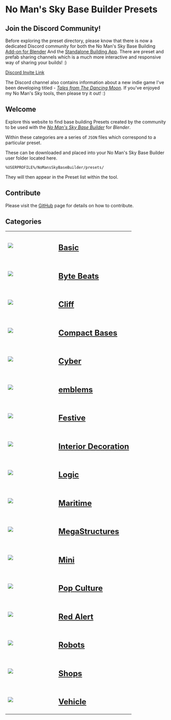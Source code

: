 # No Man's Sky Base Builder Presets  



## Join the Discord Community!

Before exploring the preset directory, please know that there is now a dedicated Discord community for both the No Man's Sky Base Building [Add-on for Blender](https://www.nexusmods.com/nomanssky/mods/984) And the [Standalone Building App](https://www.nexusmods.com/nomanssky/mods/2598). There are preset and prefab sharing channels which is a much more interactive and responsive way of sharing your builds! :)

[Discord Invite Link](https://discord.gg/Mmz3rpq4Px)

The Discord channel also contains information about a new indie game I've been developing titled - [_Tales from The Dancing Moon_](https://store.steampowered.com/app/1782420/Tales_from_The_Dancing_Moon/). If you've enjoyed my No Man's Sky tools, then please try it out! :)

## Welcome

Explore this website to find base building Presets created by the community
to be used with the _[No Man's Sky Base Builder](https://www.nexusmods.com/nomanssky/mods/984)_ for _Blender_.

Within these categories are a series of `JSON` files which correspond to a
particular preset.

These can be downloaded and placed into your No Man's Sky Base Builder user
folder located here.

```
%USERPROFILE%/NoMansSkyBaseBuilder/presets/
```

They will then appear in the Preset list within the tool.

## Contribute

Please visit the [GitHub](https://github.com/djmonkeyuk/nms-base-builder-presets) page for details on how to contribute.


## Categories  

<table cellpadding="10">
        <tbody><tr>
            <td width="40%"><a href="https://djmonkeyuk.github.io/nms-base-builder-presets/Basic"><img src="https://raw.githubusercontent.com/djmonkeyuk/nms-base-builder-presets/master\images\Basic\Voldrang_VolfontLtd.jpg"></a></td>
            <td valign="top" width="60%"><h2><a href="https://djmonkeyuk.github.io/nms-base-builder-presets/Basic">Basic</a></h2></td>
        </tr><tr>
            <td width="40%"><a href="https://djmonkeyuk.github.io/nms-base-builder-presets/Byte%20Beats"><img src="https://raw.githubusercontent.com/djmonkeyuk/nms-base-builder-presets/master\images\missing_thumbnail.jpg"></a></td>
            <td valign="top" width="60%"><h2><a href="https://djmonkeyuk.github.io/nms-base-builder-presets/Byte%20Beats">Byte Beats</a></h2></td>
        </tr><tr>
            <td width="40%"><a href="https://djmonkeyuk.github.io/nms-base-builder-presets/Cliff"><img src="https://raw.githubusercontent.com/djmonkeyuk/nms-base-builder-presets/master\images\Cliff\djmonkey_Building.jpg"></a></td>
            <td valign="top" width="60%"><h2><a href="https://djmonkeyuk.github.io/nms-base-builder-presets/Cliff">Cliff</a></h2></td>
        </tr><tr>
            <td width="40%"><a href="https://djmonkeyuk.github.io/nms-base-builder-presets/Compact%20Bases"><img src="https://raw.githubusercontent.com/djmonkeyuk/nms-base-builder-presets/master\images\Compact Bases\Kattiko_Bizarrotech Frogbase.jpg"></a></td>
            <td valign="top" width="60%"><h2><a href="https://djmonkeyuk.github.io/nms-base-builder-presets/Compact%20Bases">Compact Bases</a></h2></td>
        </tr><tr>
            <td width="40%"><a href="https://djmonkeyuk.github.io/nms-base-builder-presets/Cyber"><img src="https://raw.githubusercontent.com/djmonkeyuk/nms-base-builder-presets/master\images\Cyber\djmonkey_ATM.jpg"></a></td>
            <td valign="top" width="60%"><h2><a href="https://djmonkeyuk.github.io/nms-base-builder-presets/Cyber">Cyber</a></h2></td>
        </tr><tr>
            <td width="40%"><a href="https://djmonkeyuk.github.io/nms-base-builder-presets/emblems"><img src="https://raw.githubusercontent.com/djmonkeyuk/nms-base-builder-presets/master\images\emblems\Kattiko_Logo AGT.jpg"></a></td>
            <td valign="top" width="60%"><h2><a href="https://djmonkeyuk.github.io/nms-base-builder-presets/emblems">emblems</a></h2></td>
        </tr><tr>
            <td width="40%"><a href="https://djmonkeyuk.github.io/nms-base-builder-presets/Festive"><img src="https://raw.githubusercontent.com/djmonkeyuk/nms-base-builder-presets/master\images\Festive\Kattiko_Xmas tree.jpg"></a></td>
            <td valign="top" width="60%"><h2><a href="https://djmonkeyuk.github.io/nms-base-builder-presets/Festive">Festive</a></h2></td>
        </tr><tr>
            <td width="40%"><a href="https://djmonkeyuk.github.io/nms-base-builder-presets/Interior%20Decoration"><img src="https://raw.githubusercontent.com/djmonkeyuk/nms-base-builder-presets/master\images\Interior Decoration\Voldrang_Toilet.jpg"></a></td>
            <td valign="top" width="60%"><h2><a href="https://djmonkeyuk.github.io/nms-base-builder-presets/Interior%20Decoration">Interior Decoration</a></h2></td>
        </tr><tr>
            <td width="40%"><a href="https://djmonkeyuk.github.io/nms-base-builder-presets/Logic"><img src="https://raw.githubusercontent.com/djmonkeyuk/nms-base-builder-presets/master\images\Logic\Rai_MDoorProximity.jpg"></a></td>
            <td valign="top" width="60%"><h2><a href="https://djmonkeyuk.github.io/nms-base-builder-presets/Logic">Logic</a></h2></td>
        </tr><tr>
            <td width="40%"><a href="https://djmonkeyuk.github.io/nms-base-builder-presets/Maritime"><img src="https://raw.githubusercontent.com/djmonkeyuk/nms-base-builder-presets/master\images\Maritime\Voldrang_Trident.jpg"></a></td>
            <td valign="top" width="60%"><h2><a href="https://djmonkeyuk.github.io/nms-base-builder-presets/Maritime">Maritime</a></h2></td>
        </tr><tr>
            <td width="40%"><a href="https://djmonkeyuk.github.io/nms-base-builder-presets/MegaStructures"><img src="https://raw.githubusercontent.com/djmonkeyuk/nms-base-builder-presets/master\images\MegaStructures\Voldrang_The-Golden-Throne.jpg"></a></td>
            <td valign="top" width="60%"><h2><a href="https://djmonkeyuk.github.io/nms-base-builder-presets/MegaStructures">MegaStructures</a></h2></td>
        </tr><tr>
            <td width="40%"><a href="https://djmonkeyuk.github.io/nms-base-builder-presets/Mini"><img src="https://raw.githubusercontent.com/djmonkeyuk/nms-base-builder-presets/master\images\Mini\Voldrang_TissueRoll.jpg"></a></td>
            <td valign="top" width="60%"><h2><a href="https://djmonkeyuk.github.io/nms-base-builder-presets/Mini">Mini</a></h2></td>
        </tr><tr>
            <td width="40%"><a href="https://djmonkeyuk.github.io/nms-base-builder-presets/Pop%20Culture"><img src="https://raw.githubusercontent.com/djmonkeyuk/nms-base-builder-presets/master\images\Pop Culture\djmonkey_IronGiant.jpg"></a></td>
            <td valign="top" width="60%"><h2><a href="https://djmonkeyuk.github.io/nms-base-builder-presets/Pop%20Culture">Pop Culture</a></h2></td>
        </tr><tr>
            <td width="40%"><a href="https://djmonkeyuk.github.io/nms-base-builder-presets/Red%20Alert"><img src="https://raw.githubusercontent.com/djmonkeyuk/nms-base-builder-presets/master\images\Red Alert\djmonkey_PowerPlant.jpg"></a></td>
            <td valign="top" width="60%"><h2><a href="https://djmonkeyuk.github.io/nms-base-builder-presets/Red%20Alert">Red Alert</a></h2></td>
        </tr><tr>
            <td width="40%"><a href="https://djmonkeyuk.github.io/nms-base-builder-presets/Robots"><img src="https://raw.githubusercontent.com/djmonkeyuk/nms-base-builder-presets/master\images\Robots\Voldrang_FutureGirlfriend.jpg"></a></td>
            <td valign="top" width="60%"><h2><a href="https://djmonkeyuk.github.io/nms-base-builder-presets/Robots">Robots</a></h2></td>
        </tr><tr>
            <td width="40%"><a href="https://djmonkeyuk.github.io/nms-base-builder-presets/Shops"><img src="https://raw.githubusercontent.com/djmonkeyuk/nms-base-builder-presets/master\images\Shops\djmonkey_FlyingTaco.jpg"></a></td>
            <td valign="top" width="60%"><h2><a href="https://djmonkeyuk.github.io/nms-base-builder-presets/Shops">Shops</a></h2></td>
        </tr><tr>
            <td width="40%"><a href="https://djmonkeyuk.github.io/nms-base-builder-presets/Vehicle"><img src="https://raw.githubusercontent.com/djmonkeyuk/nms-base-builder-presets/master\images\Vehicle\Voldrang_ZarkovsRocketShip.jpg"></a></td>
            <td valign="top" width="60%"><h2><a href="https://djmonkeyuk.github.io/nms-base-builder-presets/Vehicle">Vehicle</a></h2></td>
        </tr>
</tbody>
</table>
